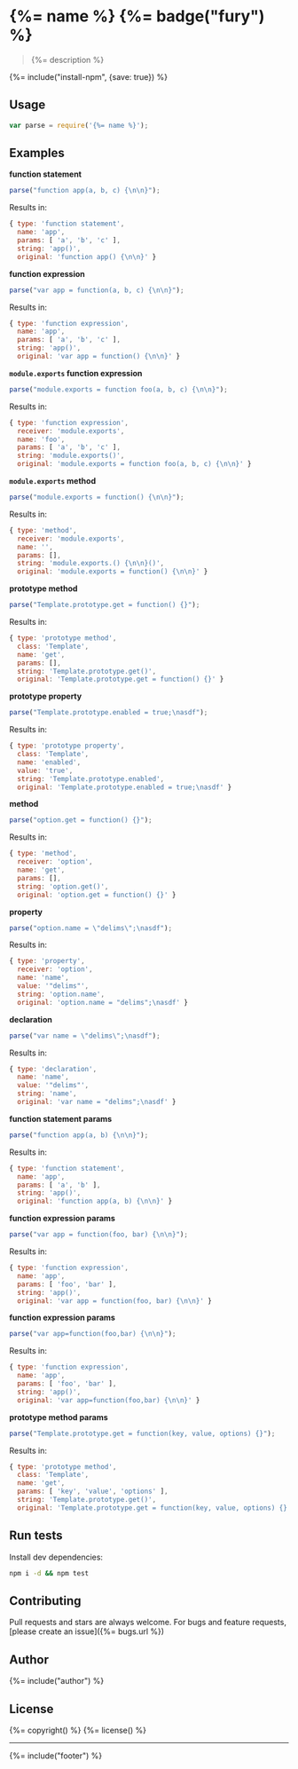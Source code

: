 # {%= name %} {%= badge("fury") %}

> {%= description %}

{%= include("install-npm", {save: true}) %}

## Usage

```js
var parse = require('{%= name %}');
```

## Examples

**function statement**

```js
parse("function app(a, b, c) {\n\n}");
```

Results in:

```js
{ type: 'function statement',
  name: 'app',
  params: [ 'a', 'b', 'c' ],
  string: 'app()',
  original: 'function app() {\n\n}' }
```

**function expression**

```js
parse("var app = function(a, b, c) {\n\n}");
```

Results in:

```js
{ type: 'function expression',
  name: 'app',
  params: [ 'a', 'b', 'c' ],
  string: 'app()',
  original: 'var app = function() {\n\n}' }
```

**`module.exports` function expression**

```js
parse("module.exports = function foo(a, b, c) {\n\n}");
```

Results in:

```js
{ type: 'function expression',
  receiver: 'module.exports',
  name: 'foo',
  params: [ 'a', 'b', 'c' ],
  string: 'module.exports()',
  original: 'module.exports = function foo(a, b, c) {\n\n}' }
```

**`module.exports` method**

```js
parse("module.exports = function() {\n\n}");
```

Results in:

```js
{ type: 'method',
  receiver: 'module.exports',
  name: '',
  params: [],
  string: 'module.exports.() {\n\n}()',
  original: 'module.exports = function() {\n\n}' }
```

**prototype method**

```js
parse("Template.prototype.get = function() {}");
```

Results in:

```js
{ type: 'prototype method',
  class: 'Template',
  name: 'get',
  params: [],
  string: 'Template.prototype.get()',
  original: 'Template.prototype.get = function() {}' }
```

**prototype property**

```js
parse("Template.prototype.enabled = true;\nasdf");
```

Results in:

```js
{ type: 'prototype property',
  class: 'Template',
  name: 'enabled',
  value: 'true',
  string: 'Template.prototype.enabled',
  original: 'Template.prototype.enabled = true;\nasdf' }
```

**method**

```js
parse("option.get = function() {}");
```

Results in:

```js
{ type: 'method',
  receiver: 'option',
  name: 'get',
  params: [],
  string: 'option.get()',
  original: 'option.get = function() {}' }
```

**property**

```js
parse("option.name = \"delims\";\nasdf");
```

Results in:

```js
{ type: 'property',
  receiver: 'option',
  name: 'name',
  value: '"delims"',
  string: 'option.name',
  original: 'option.name = "delims";\nasdf' }
```

**declaration**

```js
parse("var name = \"delims\";\nasdf");
```

Results in:

```js
{ type: 'declaration',
  name: 'name',
  value: '"delims"',
  string: 'name',
  original: 'var name = "delims";\nasdf' }

```

**function statement params**

```js
parse("function app(a, b) {\n\n}");
```

Results in:

```js
{ type: 'function statement',
  name: 'app',
  params: [ 'a', 'b' ],
  string: 'app()',
  original: 'function app(a, b) {\n\n}' }
```

**function expression params**

```js
parse("var app = function(foo, bar) {\n\n}");
```

Results in:

```js
{ type: 'function expression',
  name: 'app',
  params: [ 'foo', 'bar' ],
  string: 'app()',
  original: 'var app = function(foo, bar) {\n\n}' }
```

**function expression params**

```js
parse("var app=function(foo,bar) {\n\n}");
```

Results in:

```js
{ type: 'function expression',
  name: 'app',
  params: [ 'foo', 'bar' ],
  string: 'app()',
  original: 'var app=function(foo,bar) {\n\n}' }
```

**prototype method params**

```js
parse("Template.prototype.get = function(key, value, options) {}");
```

Results in:

```js
{ type: 'prototype method',
  class: 'Template',
  name: 'get',
  params: [ 'key', 'value', 'options' ],
  string: 'Template.prototype.get()',
  original: 'Template.prototype.get = function(key, value, options) {}' }
```


## Run tests

Install dev dependencies:

```bash
npm i -d && npm test
```

## Contributing
Pull requests and stars are always welcome. For bugs and feature requests, [please create an issue]({%= bugs.url %})

## Author
{%= include("author") %}

## License
{%= copyright() %}
{%= license() %}

***

{%= include("footer") %}
